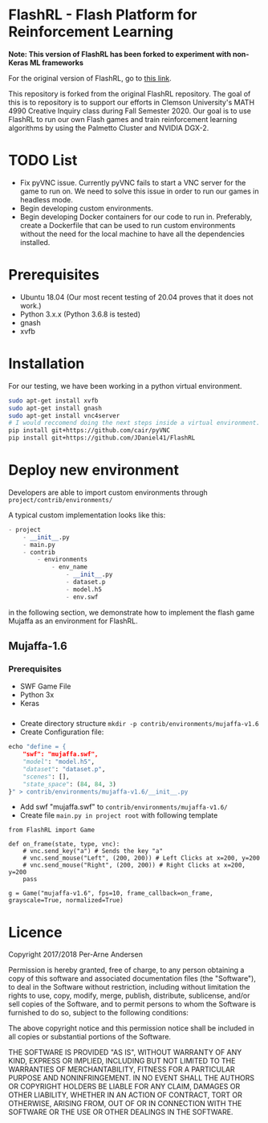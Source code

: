 # FlashRL - Flash Platform for Reinforcement Learning
**Note: This version of FlashRL has been forked to experiment with non-Keras ML frameworks**

For the original version of FlashRL, go to [this link](https://github.com/cair/FlashRL).


This repository is forked from the original FlashRL repository.
The goal of this is to repository is to support our efforts in Clemson University's MATH 4990 Creative Inquiry class during Fall Semester 2020.
Our goal is to use FlashRL to run our own Flash games and train reinforcement learning algorithms by using the Palmetto Cluster and NVIDIA DGX-2.

# TODO List
* Fix pyVNC issue. Currently pyVNC fails to start a VNC server for the game to run on. We need to solve this issue in order to run our games in headless mode.
* Begin developing custom environments.
* Begin developing Docker containers for our code to run in. Preferably, create a Dockerfile that can be used to run custom environments without the need for the local machine to have all the dependencies installed.

# Prerequisites
* Ubuntu 18.04 (Our most recent testing of 20.04 proves that it does not work.)
* Python 3.x.x (Python 3.6.8 is tested)
* gnash
* xvfb

# Installation
For our testing, we have been working in a python virtual environment.
```bash
sudo apt-get install xvfb
sudo apt-get install gnash
sudo apt-get install vnc4server
# I would reccomend doing the next steps inside a virtual environment.
pip install git+https://github.com/cair/pyVNC
pip install git+https://github.com/JDaniel41/FlashRL
```

# Deploy new environment
Developers are able to import custom environments through ```project/contrib/environments/```

A typical custom implementation looks like this:
```python
- project
    - __init__.py
    - main.py
    - contrib
        - environments
            - env_name
                - __init__.py
                - dataset.p
                - model.h5
                - env.swf

```
in the following section, we demonstrate how to implement the flash game Mujaffa as an environment for FlashRL.

## Mujaffa-1.6
### Prerequisites
* SWF Game File
* Python 3x
* Keras

###
*  Create directory structure ```mkdir -p contrib/environments/mujaffa-v1.6```
*  Create Configuration file:  
```python
echo "define = {
    "swf": "mujaffa.swf",
    "model": "model.h5",
    "dataset": "dataset.p",
    "scenes": [],
    "state_space": (84, 84, 3)
}" > contrib/environments/mujaffa-v1.6/__init__.py
```

* Add swf "mujaffa.swf" to ```contrib/environments/mujaffa-v1.6/```
* Create file ```main.py in project root``` with following template

```
from FlashRL import Game

def on_frame(state, type, vnc):
    # vnc.send_key("a") # Sends the key "a"
    # vnc.send_mouse("Left", (200, 200)) # Left Clicks at x=200, y=200
    # vnc.send_mouse("Right", (200, 200)) # Right Clicks at x=200, y=200
    pass

g = Game("mujaffa-v1.6", fps=10, frame_callback=on_frame, grayscale=True, normalized=True)
```


# Licence
Copyright 2017/2018 Per-Arne Andersen

Permission is hereby granted, free of charge, to any person obtaining a copy of this software and associated documentation files (the "Software"), to deal in the Software without restriction, including without limitation the rights to use, copy, modify, merge, publish, distribute, sublicense, and/or sell copies of the Software, and to permit persons to whom the Software is furnished to do so, subject to the following conditions:

The above copyright notice and this permission notice shall be included in all copies or substantial portions of the Software.

THE SOFTWARE IS PROVIDED "AS IS", WITHOUT WARRANTY OF ANY KIND, EXPRESS OR IMPLIED, INCLUDING BUT NOT LIMITED TO THE WARRANTIES OF MERCHANTABILITY, FITNESS FOR A PARTICULAR PURPOSE AND NONINFRINGEMENT. IN NO EVENT SHALL THE AUTHORS OR COPYRIGHT HOLDERS BE LIABLE FOR ANY CLAIM, DAMAGES OR OTHER LIABILITY, WHETHER IN AN ACTION OF CONTRACT, TORT OR OTHERWISE, ARISING FROM, OUT OF OR IN CONNECTION WITH THE SOFTWARE OR THE USE OR OTHER DEALINGS IN THE SOFTWARE.
